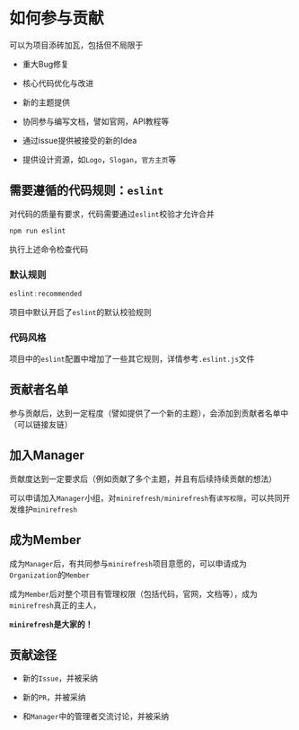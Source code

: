 # 如何参与贡献

可以为项目添砖加瓦，包括但不局限于

- 重大Bug修复

- 核心代码优化与改进

- 新的主题提供

- 协同参与编写文档，譬如官网，API教程等

- 通过issue提供被接受的新的Idea

- 提供设计资源，如`Logo`，`Slogan`，`官方主页`等

## 需要遵循的代码规则：`eslint`

对代码的质量有要求，代码需要通过`eslint`校验才允许合并

```js
npm run eslint
```

执行上述命令检查代码

### 默认规则

```js
eslint:recommended
```

项目中默认开启了`eslint`的默认校验规则

### 代码风格

项目中的`eslint`配置中增加了一些其它规则，详情参考`.eslint.js`文件

## 贡献者名单

参与贡献后，达到一定程度（譬如提供了一个新的主题），会添加到贡献者名单中（可以链接友链）

## 加入Manager

贡献度达到一定要求后（例如贡献了多个主题，并且有后续持续贡献的想法）

可以申请加入`Manager`小组，对`minirefresh/minirefresh`有`读写权限`，可以共同开发维护`minirefresh`

## 成为Member

成为`Manager`后，有共同参与`minirefresh`项目意愿的，可以申请成为`Organization`的`Member`

成为`Member`后对整个项目有管理权限（包括代码，官网，文档等），成为`minirefresh`真正的主人，

__`minirefresh`是大家的！__

## 贡献途径

- 新的`Issue`，并被采纳

- 新的`PR`，并被采纳

- 和`Manager`中的管理者交流讨论，并被采纳
